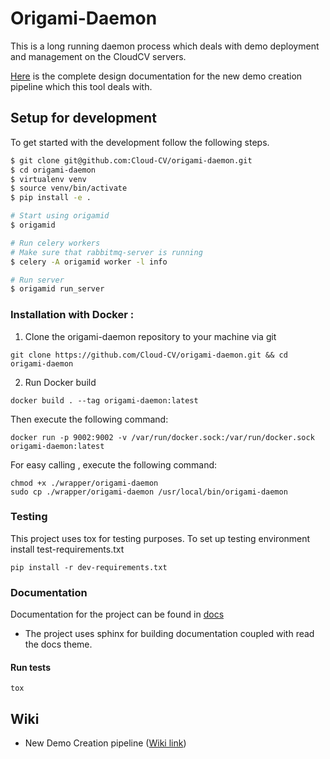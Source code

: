 # Origami-Daemon

This is a long running daemon process which deals with demo deployment and management on the CloudCV servers.

[Here](https://docs.google.com/document/d/128hrTVGwO9H7In6RJetpMSBTa7NpFg3BZdOUuVQQeIg/edit?usp=sharing) is the complete design documentation for the new demo creation pipeline which this tool deals with.

## Setup for development

To get started with the development follow the following steps.

```sh
$ git clone git@github.com:Cloud-CV/origami-daemon.git
$ cd origami-daemon
$ virtualenv venv
$ source venv/bin/activate
$ pip install -e .

# Start using origamid
$ origamid

# Run celery workers
# Make sure that rabbitmq-server is running
$ celery -A origamid worker -l info

# Run server
$ origamid run_server
```

### Installation with Docker :

1. Clone the origami-daemon repository to your machine via git
```
git clone https://github.com/Cloud-CV/origami-daemon.git && cd origami-daemon
```

2. Run Docker build

```
docker build . --tag origami-daemon:latest
```
Then execute the following command: 
```
docker run -p 9002:9002 -v /var/run/docker.sock:/var/run/docker.sock origami-daemon:latest 
```

For easy calling , execute the following command:

```
chmod +x ./wrapper/origami-daemon
sudo cp ./wrapper/origami-daemon /usr/local/bin/origami-daemon
```

### Testing

This project uses tox for testing purposes. To set up testing environment install test-requirements.txt

`pip install -r dev-requirements.txt`

### Documentation

Documentation for the project can be found in [docs](/docs)

* The project uses sphinx for building documentation coupled with read the docs theme.

#### Run tests

`tox`

## Wiki

* New Demo Creation pipeline ([Wiki link](https://github.com/Cloud-CV/origami-daemon/wiki))
